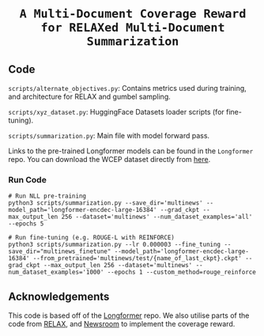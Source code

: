 # <p align=center>`A Multi-Document Coverage Reward for RELAXed Multi-Document Summarization`</p>

## Code
`scripts/alternate_objectives.py`: Contains metrics used during training, and architecture for RELAX and gumbel sampling.

`scripts/xyz_dataset.py`: HuggingFace Datasets loader scripts (for fine-tuning).

`scripts/summarization.py`: Main file with model forward pass.

Links to the pre-trained Longformer models can be found in the `Longformer` repo.
You can download the WCEP dataset directly from [here](https://github.com/complementizer/wcep-mds-dataset).

### Run Code
```
# Run NLL pre-training
python3 scripts/summarization.py --save_dir='multinews' --model_path='longformer-encdec-large-16384' --grad_ckpt --max_output_len 256 --dataset='multinews' --num_dataset_examples='all' --epochs 5
```

```
# Run fine-tuning (e.g. ROUGE-L with REINFORCE)
python3 scripts/summarization.py --lr 0.000003 --fine_tuning --save_dir="multinews_finetune" --model_path='longformer-encdec-large-16384' --from_pretrained='multinews/test/{name_of_last_ckpt}.ckpt' --grad_ckpt --max_output_len 256 --dataset='multinews' --num_dataset_examples='1000' --epochs 1 --custom_method=rouge_reinforce
```

## Acknowledgements
This code is based off of the [Longformer](https://github.com/allenai/longformer) repo.
We also utilise parts of the code from [RELAX](https://github.com/duvenaud/relax), and [Newsroom](https://github.com/lil-lab/newsroom) to implement the coverage reward.